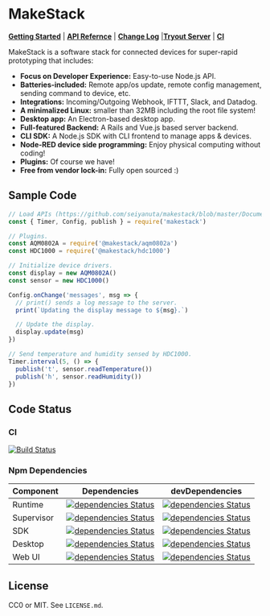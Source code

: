 MakeStack
=========

**[Getting Started](https://github.com/seiyanuta/makestack/blob/master/Documentation/quickstart.md)** | **[API Refernce](https://github.com/seiyanuta/makestack/blob/master/Documentation/api.md)** | **[Change Log](https://github.com/seiyanuta/makestack/blob/master/Documentation/changelog.md)** |**[Tryout Server](https://try-makestack.herokuapp.com/)** | **[CI](https://travis-ci.org/seiyanuta/makestack)**

MakeStack is a software stack for connected devices for super-rapid prototyping that includes:

- **Focus on Developer Experience:** Easy-to-use Node.js API.
- **Batteries-included:** Remote app/os update, remote config management, sending command to device, etc.
- **Integrations:** Incoming/Outgoing Webhook, IFTTT, Slack, and Datadog.
- **A minimalized Linux:** smaller than 32MB including the root file system!
- **Desktop app:** An Electron-based desktop app.
- **Full-featured Backend:** A Rails and Vue.js based server backend.
- **CLI SDK:** A Node.js SDK with CLI frontend to manage apps & devices.
- **Node-RED device side programming:** Enjoy physical computing without coding!
- **Plugins:** Of course we have!
- **Free from vendor lock-in:** Fully open sourced :)

Sample Code
-----------

```javascript
// Load APIs (https://github.com/seiyanuta/makestack/blob/master/Documentation/api.md)
const { Timer, Config, publish } = require('makestack')

// Plugins.
const AQM0802A = require('@makestack/aqm0802a')
const HDC1000 = require('@makestack/hdc1000')

// Initialize device drivers.
const display = new AQM0802A()
const sensor = new HDC1000()

Config.onChange('messages', msg => {
  // print() sends a log message to the server.
  print(`Updating the display message to ${msg}.`)

  // Update the display.
  display.update(msg)
})

// Send temperature and humidity sensed by HDC1000.
Timer.interval(5, () => {
  publish('t', sensor.readTemperature())
  publish('h', sensor.readHumidity())
})
```

Code Status
-----------

### CI
[![Build Status](https://travis-ci.org/seiyanuta/makestack.svg?branch=master)](https://travis-ci.org/seiyanuta/makestack)

### Npm Dependencies

| Component | Dependencies | devDependencies |
| ---- | ---- | ---- |
| Runtime | [![dependencies Status](https://david-dm.org/seiyanuta/makestack/status.svg?path=runtime)](https://david-dm.org/seiyanuta/makestack?path=runtime) |[![dependencies Status](https://david-dm.org/seiyanuta/makestack/status.svg?path=runtime&type=dev)](https://david-dm.org/seiyanuta/makestack?path=runtime&type=dev) |
| Supervisor | [![dependencies Status](https://david-dm.org/seiyanuta/makestack/status.svg?path=supervisor)](https://david-dm.org/seiyanuta/makestack?path=supervisor) |[![dependencies Status](https://david-dm.org/seiyanuta/makestack/status.svg?path=supervisor&type=dev)](https://david-dm.org/seiyanuta/makestack?path=supervisor&type=dev) |
| SDK | [![dependencies Status](https://david-dm.org/seiyanuta/makestack/status.svg?path=sdk)](https://david-dm.org/seiyanuta/makestack?path=sdk) |[![dependencies Status](https://david-dm.org/seiyanuta/makestack/status.svg?path=sdk&type=dev)](https://david-dm.org/seiyanuta/makestack?path=sdk&type=dev) |
| Desktop | [![dependencies Status](https://david-dm.org/seiyanuta/makestack/status.svg?path=desktop)](https://david-dm.org/seiyanuta/makestack?path=desktop) |[![dependencies Status](https://david-dm.org/seiyanuta/makestack/status.svg?path=desktop&type=dev)](https://david-dm.org/seiyanuta/makestack?path=desktop&type=dev) |
| Web UI | [![dependencies Status](https://david-dm.org/seiyanuta/makestack/status.svg?path=server/ui)](https://david-dm.org/seiyanuta/makestack?path=server/ui) |[![dependencies Status](https://david-dm.org/seiyanuta/makestack/status.svg?path=server/ui&type=dev)](https://david-dm.org/seiyanuta/makestack?path=server/ui&type=dev) |


License
-------
CC0 or MIT. See `LICENSE.md`.
